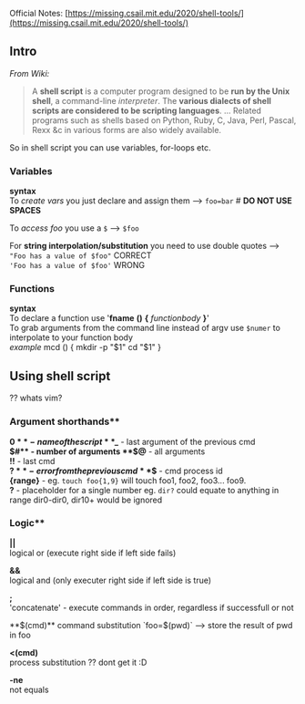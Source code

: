 
Official Notes: [https://missing.csail.mit.edu/2020/shell-tools/](https://missing.csail.mit.edu/2020/shell-tools/)

## Intro

_From Wiki:_  
> A **shell script** is a computer program designed to be **run by the Unix shell**, a command-line *interpreter*. The **various dialects of shell scripts are considered to be scripting languages**. ... Related programs such as shells based on Python, Ruby, C, Java, Perl, Pascal, Rexx &c in various forms are also widely available.

So in shell script you can use variables, for-loops etc.

### Variables
**syntax**  
To _create vars_ you just declare and assign them -->
`foo=bar` # **DO NOT USE SPACES**   

To _access foo_ you use a `$` --> `$foo`   

For **string interpolation/substitution** you need to use double quotes -->  
`"Foo has a value of $foo"` CORRECT  
`'Foo has a value of $foo'` WRONG  

### Functions
**syntax**  
To declare a function use '**fname** **()** **{** _functionbody_ **}**'  
To grab arguments from the command line instead of argv use `$numer` to interpolate to your function body  
_example_
	mcd () {
		mkdir -p "$1"
		cd "$1" 
	}

## Using shell script
?? whats vim?  

### Argument shorthands**  
**$0** - name of the script   
**$_** - last argument of the previous cmd  
**$#** - number of arguments  
**$@** - all arguments  
**!!** - last cmd  
**$?** - error from the previous cmd  
**$$** - cmd process id  
**{range}** - eg. `touch foo{1,9}` will touch foo1, foo2, foo3... foo9.  
**?** - placeholder for a single number eg. `dir?` could equate to anything in range dir0-dir0, dir10+ would be ignored  


### Logic**
**||**  
logical or (execute right side if left side fails)

**&&**  
logical and (only executer right side if left side is true)

**;**  
'concatenate' - execute commands in order, regardless if successfull or not

**$(cmd)**  
command substitution  
`foo=$(pwd)` --> store the result of pwd in foo

**<(cmd)**  
process substitution
?? dont get it :D

**-ne**  
not equals

